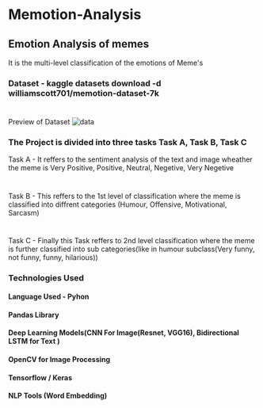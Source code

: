 # Memotion-Analysis
## Emotion Analysis of memes
It is the multi-level classification of the emotions of Meme's
### Dataset - kaggle datasets download -d williamscott701/memotion-dataset-7k
#
Preview of Dataset
![data](https://user-images.githubusercontent.com/63897550/104676479-78ee3300-570d-11eb-8e47-c489e2aa6c79.PNG)
### The Project is divided into three tasks Task A, Task B, Task C
Task A - It reffers to the sentiment analysis of the text and image wheather the meme is Very Positive, Positive, Neutral, Negetive, Very Negetive
#
Task B - This reffers to the 1st level of classification where the meme is classified into diffrent categories (Humour, Offensive, Motivational, Sarcasm)
#
Task C - Finally this Task reffers to 2nd level classification where the meme is further classified into sub categories(like in humour subclass(Very funny, not funny, funny, hilarious))
### Technologies Used

#### Language Used - Pyhon
#### Pandas Library
#### Deep Learning Models(CNN For Image(Resnet, VGG16), Bidirectional LSTM for Text )
#### OpenCV for Image Processing
#### Tensorflow / Keras
#### NLP Tools (Word Embedding)
